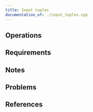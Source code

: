 ```yaml
---
title: Input tuples
documentation_of: ./input_tuples.cpp
---
```


## Operations

## Requirements

## Notes

## Problems

## References
